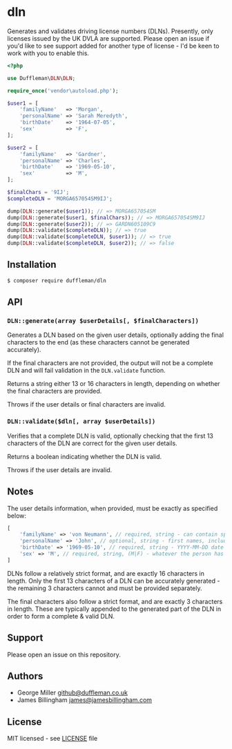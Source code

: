 # dln

Generates and validates driving license numbers (DLNs). Presently, only licenses
issued by the UK DVLA are supported. Please open an issue if you'd like to see
support added for another type of license - I'd be keen to work with you to
enable this.

```php
<?php

use Duffleman\DLN\DLN;

require_once('vendor\autoload.php');

$user1 = [
    'familyName'   => 'Morgan',
    'personalName' => 'Sarah Meredyth',
    'birthDate'    => '1964-07-05',
    'sex'          => 'F',
];

$user2 = [
    'familyName'   => 'Gardner',
    'personalName' => 'Charles',
    'birthDate'    => '1969-05-10',
    'sex'          => 'M',
];

$finalChars = '9IJ';
$completeDLN = 'MORGA657054SM9IJ';

dump(DLN::generate($user1)); // => MORGA657054SM
dump(DLN::generate($user1, $finalChars)); // => MORGA657054SM9IJ
dump(DLN::generate($user2)); // => GARDN605109C9
dump(DLN::validate($completeDLN)); // => true
dump(DLN::validate($completeDLN, $user1)); // => true
dump(DLN::validate($completeDLN, $user2)); // => false
```

## Installation

```bash
$ composer require duffleman/dln
```

## API

### `DLN::generate(array $userDetails[, $finalCharacters])`

Generates a DLN based on the given user details, optionally adding the final
characters to the end (as these characters cannot be generated accurately).

If the final characters are not provided, the output will not be a complete DLN
and will fail validation in the `DLN.validate` function.

Returns a string either 13 or 16 characters in length, depending on whether the
final characters are provided.

Throws if the user details or final characters are invalid.

### `DLN::validate($dln[, array $userDetails])`

Verifies that a complete DLN is valid, optionally checking that the first 13
characters of the DLN are correct for the given user details.

Returns a boolean indicating whether the DLN is valid.

Throws if the user details are invalid.

## Notes

The user details information, when provided, must be exactly as specified below:

```php
[
	'familyName' => 'von Neumann', // required, string - can contain spaces
	'personalName' => 'John', // optional, string - first names, including middle names
	'birthDate' => '1969-05-10', // required, string - YYYY-MM-DD date
	'sex' => 'M', // required, string, (M|F) - whatever the person has stated to the DVLA
]
```

DLNs follow a relatively strict format, and are exactly 16 characters in length.
Only the first 13 characters of a DLN can be accurately generated - the
remaining 3 characters cannot and must be provided separately.

The final characters also follow a strict format, and are exactly 3 characters
in length. These are typically appended to the generated part of the DLN in
order to form a complete & valid DLN.

## Support

Please open an issue on this repository.

## Authors

- George Miller <github@duffleman.co.uk>
- James Billingham <james@jamesbillingham.com>

## License

MIT licensed - see [LICENSE](LICENSE) file